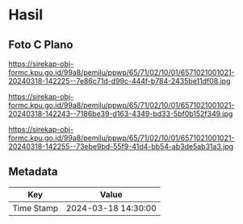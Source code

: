 # Hasil

## Foto C Plano

https://sirekap-obj-formc.kpu.go.id/99a8/pemilu/ppwp/65/71/02/10/01/6571021001021-20240318-142225--7e86c71d-d99c-444f-b784-2435be11df08.jpg

https://sirekap-obj-formc.kpu.go.id/99a8/pemilu/ppwp/65/71/02/10/01/6571021001021-20240318-142243--7186be39-d163-4349-bd33-5bf0b152f349.jpg

https://sirekap-obj-formc.kpu.go.id/99a8/pemilu/ppwp/65/71/02/10/01/6571021001021-20240318-142255--73ebe9bd-55f9-41d4-bb54-ab3de5ab31a3.jpg


## Metadata

| Key        | Value               |
| ---------- | ------------------- |
| Time Stamp | 2024-03-18 14:30:00 |



